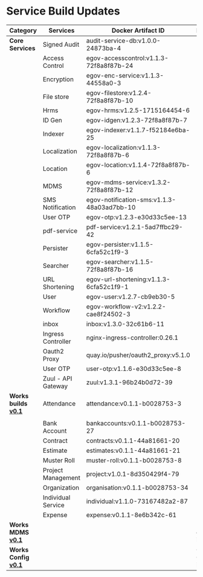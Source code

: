 # Service Build Updates

| Category                                                                                     | Services           | Docker Artifact ID                         | Remarks                  |
| -------------------------------------------------------------------------------------------- | ------------------ | ------------------------------------------ | ------------------------ |
| **Core Services**                                                                            | Signed Audit       | audit-service-db:v1.0.0-24873ba-4          |                          |
|                                                                                              | Access Control     | egov-accesscontrol:v1.1.3-72f8a8f87b-24    |                          |
|                                                                                              | Encryption         | egov-enc-service:v1.1.3-44558a0-3          |                          |
|                                                                                              | File store         | egov-filestore:v1.2.4-72f8a8f87b-10        |                          |
|                                                                                              | Hrms               | egov-hrms:v1.2.5-1715164454-6              |                          |
|                                                                                              | ID Gen             | egov-idgen:v1.2.3-72f8a8f87b-7             |                          |
|                                                                                              | Indexer            | egov-indexer:v1.1.7-f52184e6ba-25          |                          |
|                                                                                              | Localization       | egov-localization:v1.1.3-72f8a8f87b-6      |                          |
|                                                                                              | Location           | egov-location:v1.1.4-72f8a8f87b-6          |                          |
|                                                                                              | MDMS               | egov-mdms-service:v1.3.2-72f8a8f87b-12     |                          |
|                                                                                              | SMS Notification   | egov-notification-sms:v1.1.3-48a03ad7bb-10 |                          |
|                                                                                              | User OTP           | egov-otp:v1.2.3-e30d33c5ee-13              |                          |
|                                                                                              | pdf-service        | pdf-service:v1.2.1-5ad7ffbc29-42           |                          |
|                                                                                              | Persister          | egov-persister:v1.1.5-6cfa52c1f9-3         |                          |
|                                                                                              | Searcher           | egov-searcher:v1.1.5-72f8a8f87b-16         |                          |
|                                                                                              | URL Shortening     | egov-url-shortening:v1.1.3-6cfa52c1f9-1    |                          |
|                                                                                              | User               | egov-user:v1.2.7-cb9eb30-5                 |                          |
|                                                                                              | Workflow           | egov-workflow-v2:v1.2.2-cae8f24502-3       |                          |
|                                                                                              | inbox              | inbox:v1.3.0-32c61b6-11                    |                          |
|                                                                                              | Ingress Controller | nginx-ingress-controller:0.26.1            |                          |
|                                                                                              | Oauth2 Proxy       | quay.io/pusher/oauth2\_proxy:v5.1.0        |                          |
|                                                                                              | User OTP           | user-otp:v1.1.6-e30d33c5ee-8               |                          |
|                                                                                              | Zuul - API Gateway | zuul:v1.3.1-96b24b0d72-39                  |                          |
| **Works builds** [**v0.1**](https://github.com/egovernments/DIGIT-Works/releases/tag/v0.1)   | Attendance         | attendance:v0.1.1-b0028753-3               |                          |
|                                                                                              |                    |                                            |                          |
|                                                                                              | Bank Account       | bankaccounts:v0.1.1-b0028753-27            |                          |
|                                                                                              | Contract           | contracts:v0.1.1-44a81661-20               |                          |
|                                                                                              | Estimate           | estimates:v0.1.1-44a81661-21               |                          |
|                                                                                              | Muster Roll        | muster-roll:v0.1.1-b0028753-8              |                          |
|                                                                                              | Project Management | project:v1.0.1-8d350429f4-79               |                          |
|                                                                                              | Organization       | organisation:v0.1.1-b0028753-34            |                          |
|                                                                                              | Individual Service | individual:v1.1.0-73167482a2-87            |                          |
|                                                                                              | Expense            | expense:v0.1.1-8e6b342c-61                 |                          |
| **Works MDMS** [**v0.1**](https://github.com/egovernments/works-mdms-data/releases/tag/v0.1) |                    |                                            | MDMS changes is linked   |
| **Works Config** [**v0.1**](https://github.com/egovernments/works-configs/releases/tag/v0.1) |                    |                                            | Config Changes is linked |

